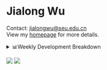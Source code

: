 #  Jialong Wu

Contact: jialongwu@seu.edu.cn<br>
View my [homepage](https://callanwu.github.io/) for more details.

<details><summary>📊Weekly Development Breakdown</summary>

<!--START_SECTION:waka-->

```txt
From: 21 December 2024 - To: 28 December 2024

Total Time: 16 hrs 15 mins

Python       11 hrs 53 mins  ██████████████████▒░░░░░░   73.10 %
Other        2 hrs 38 mins   ████░░░░░░░░░░░░░░░░░░░░░   16.25 %
JSON         31 mins         ▓░░░░░░░░░░░░░░░░░░░░░░░░   03.19 %
Text         22 mins         ▓░░░░░░░░░░░░░░░░░░░░░░░░   02.28 %
CSV          21 mins         ▓░░░░░░░░░░░░░░░░░░░░░░░░   02.25 %
```

<!--END_SECTION:waka-->

[![wakatime](https://wakatime.com/badge/user/c6720b29-9431-4a60-bc9d-e1fb2b6bd65f.svg)](https://wakatime.com/@c6720b29-9431-4a60-bc9d-e1fb2b6bd65f)
</details>

[![](https://img.shields.io/badge/Google%20Scholar-4385FE.svg?&color=d6d6d6&style=flat-square&logo=google-scholar)](https://scholar.google.com/citations?user=6eg2m4YAAAAJ)
![](https://komarev.com/ghpvc/?username=callanwu)
